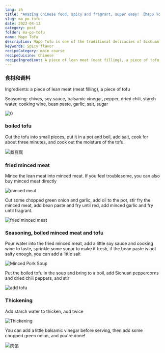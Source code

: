 ```yaml
---
lang: zh
title: "Amazing Chinese food, spicy and fragrant, super easy! 【Mapo Tofu】"
slug: ma po tofu
date: 2022-04-13
category: post
folder: ma-po-tofu
name: Mapo Tofu
description: Mapo Tofu is one of the traditional delicacies of Sichuan Province in China. It fully displays the characteristics of Sichuan cuisine's spicy flavor.
keywords: Spicy flavor
recipeCategory: main course
recipeCuisine: Chinese
recipeIngredient: A piece of lean meat (meat filling), a piece of tofu, shallots, light soy sauce, balsamic vinegar, peppercorns, dried peppers, starch water, cooking wine, bean paste, garlic, salt, sugar
---
```


<!-- start slipsum code -->
### 食材和调料

Ingredients: a piece of lean meat (meat filling), a piece of tofu

Seasoning: chives, soy sauce, balsamic vinegar, pepper, dried chili, starch water, cooking wine, bean paste, garlic, salt, sugar

![0](/img/post/ma-po-tofu/0.jpeg)

### boiled tofu

Cut the tofu into small pieces, put it in a pot and boil, add salt, cook for about three minutes, and cook out the moisture of the tofu.

![煮豆腐](/img/post/ma-po-tofu/1.png)

### fried minced meat

Mince the lean meat into minced meat. If you feel troublesome, you can also buy minced meat directly

![minced meat](/img/post/ma-po-tofu/2.png)

Cut some chopped green onion and garlic, add oil to the pot, stir fry the minced meat, add bean paste and fry until red, add minced garlic and fry until fragrant.

![fried minced meat](/img/post/ma-po-tofu/3.png)

### Seasoning, boiled minced meat and tofu
Pour water into the fried minced meat, add a little soy sauce and cooking wine to taste, sprinkle some sugar to make it fresh, if the bean paste is not salty enough, you can add a little salt

![Minced Pork Soup](/img/post/ma-po-tofu/4.png)

Put the boiled tofu in the soup and bring to a boil, add Sichuan peppercorns and dried chili peppers, and stir

![add tofu](/img/post/ma-po-tofu/5.png)

### Thickening
Add starch water to thicken, add twice

![Thickening](/img/post/ma-po-tofu/6.png)

You can add a little balsamic vinegar before serving, then add some chopped green onion, and you're done!

![肉馅](/img/post/ma-po-tofu/done.png)

